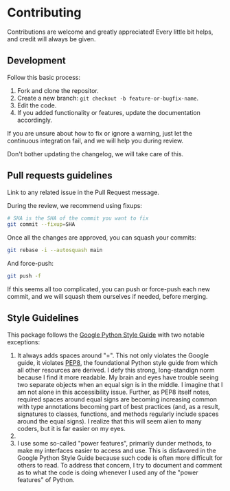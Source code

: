 # Contributing

Contributions are welcome and greatly appreciated!
Every little bit helps, and credit will always be given.

## Development

Follow this basic process:

1. Fork and clone the repositor.
2. Create a new branch: `git checkout -b feature-or-bugfix-name`.
3. Edit the code.
4. If you added functionality or features, update the documentation accordingly.

If you are unsure about how to fix or ignore a warning, just let the continuous
integration fail, and we will help you during review.

Don't bother updating the changelog, we will take care of this.

## Pull requests guidelines

Link to any related issue in the Pull Request message.

During the review, we recommend using fixups:

```bash
# SHA is the SHA of the commit you want to fix
git commit --fixup=SHA
```

Once all the changes are approved, you can squash your commits:

```bash
git rebase -i --autosquash main
```

And force-push:

```bash
git push -f
```

If this seems all too complicated, you can push or force-push each new commit,
and we will squash them ourselves if needed, before merging.

## Style Guidelines

This package follows the [Google
Python Style Guide](https://google.github.io/styleguide/pyguide.html) with two
notable exceptions:

1. It always adds spaces around "=". This not only violates the Google guide, it violates [PEP8](https://peps.python.org/pep-0008/), the foundational Python style guide from which all other resources are derived. I defy this strong, long-standign norm because I find it more readable. My brain and eyes have trouble seeing two separate objects when an equal sign is in the middle. I imagine that I am not alone in this accessibility issue. Further, as PEP8 itself notes, required spaces around equal signs are becoming increasing common with type annotations becoming part of best practices (and, as a result, signatures to classes, functions, and methods regularly include spaces around the equal signs). I realize that this will seem alien to many coders, but it is far easier on my eyes.
2. 
3. I use some so-called "power features", primarily dunder methods, to make my interfaces easier to access and use. This is disfavored in the Google Python Style Guide because such code is often more difficult for others to read. To address that concern, I try to document and comment as to what the code is doing whenever I used any of the "power features" of Python.
